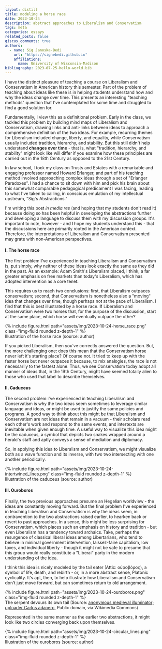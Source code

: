 ```yaml
---
layout: distill
title: modeling a horse race
date: 2023-10-24
description: abstract approaches to Liberalism and Conservatism
tags: meta
categories: essays
related_posts: false
giscus_comments: true
authors:
  - name: Sig Janoska-Bedi
    url: "https://signebedi.github.io"
    affiliations:
      name: University of Wisconsin-Madison
bibliography: 2023-07-25-hello-world.bib
---
```


I have the distinct pleasure of teaching a course on Liberalism and Conservatism in American history this semester. Part of the problem of teaching about ideas like these is in helping students understand how and why the ideas change over time. This presents an interesting "teaching methods" question that I've contemplated for some time and struggled to find a good solution for. 

Fundamentally, I view this as a definitional problem. Early in the class, we tackled this problem by building mind maps of Liberalism and Conservatism, drawing links and anti-links between ideas to approach a comprehensive definition of the two ideas. For example, recurring themes for Liberalism included change, liberty, and equality, while Conservatism usually included tradition, hierarchy, and stability. But this still didn't help understand **changes over time** - that is, what "tradition, hierarchy, and stability" might look like will differ if you examine how these principles are carried out in the 18th Century as opposed to the 21st Century.

In law school, I took my class on Trusts and Estates with a remarkable and engaging professor named Howard Erlanger, and part of his teaching method involved approaching complex ideas through a set of "Erlanger Paradoxes".  I had a chance to sit down with him and pick his brain about this somewhat comparable pedagogical predicament I was facing, leading to what I've taken to calling, in conscious emulation of my intellectual upstream, "Sig's Abstractions."

I'm writing this post *in media res* (and hoping that my students don't read it) because doing so has been helpful in developing the abstractions further and developing a language to discuss them with my discussion groups. It's important to note, however - and I hope my students understand this - that the discussions here are primarily rooted in the American context. Therefore, the interpretations of Liberalism and Conservatism presented may grate with non-American perspectives.

#### I. The horse race

The first problem I've experienced in teaching Liberalism and Conservatism is, put simply, why neither of these ideas look exactly the same as they did in the past. As an example: Adam Smith's Liberalism placed, I think, a far greater emphasis on free markets than today's Liberalism, which has adopted intervention as a core tenet.

This requires us to reach two conclusions: first, that Liberalism outpaces conservatism; second, that Conservatism is nonetheless also a "moving" idea that changes over time, though perhaps not at the pace of Liberalism. I find that this is best illustrated by a horse race. If Liberalism and Conservatism were two horses that, for the purpose of the discussion, start at the same place, which horse will eventually outpace the other?

<div class="row mt-3">
    <div class="col-sm mt-3 mt-md-0">
        {% include figure.html path="assets/img/2023-10-24-horse_race.png" class="img-fluid rounded z-depth-1" %}
    </div>
</div>
<div class="caption">
    Illustration of the horse race (source: author)
</div>

If you picked Liberalism, then you've correctly answered the question. But, the more challenging one: does this mean that the Conservatism horse never left it's starting place? Of course not. It tried to keep up with the faster horse but never outpaces it because, to mix analogies, the race is not necessarily to the fastest alone. Thus, we see Conservatism today adopt all manner of ideas that, in the 19th Century, might have seemed totally alien to those who used that label to describe themselves.

#### II. Caduceus

The second problem I've experienced in teaching Liberalism and Conservatism is why the two ideas seem sometimes to leverage similar language and ideas, or might be used to justify the same policies and programs. A good way to think about this might be that Liberalism and Conservatism are not ideas that remain in a vacuum - their scholars read each other's work and respond to the same events, and intertexts are inevitable when given enough time. A useful way to visualize this idea might be the caduceus, a symbol that depicts two snakes wrapped around a herald's staff and aptly conveys a sense of mediation and diplomacy.

So, in applying this idea to Liberalism and Conservatism, we might visualize both as a wave function and its inverse, with two two intersecting with one another periodically.

<div class="row mt-3">
    <div class="col-sm mt-3 mt-md-0">
        {% include figure.html path="assets/img/2023-10-24-intertwined_lines.png" class="img-fluid rounded z-depth-1" %}
    </div>
</div>
<div class="caption">
    Illustration of the caduceus (source: author)
</div>


#### III. Ouroboros

Finally, the two previous approaches presume an Hegelian worldview - the ideas are constantly moving forward. But the final problem I've experienced in teaching Liberalism and Conservatism is why the ideas seem, in contravention to the two abstractions raised earlier, to hearken back or revert to past approaches. In a sense, this might be less surprising for Conservatism, which places such an emphasis on history and tradition - but even Liberalism has a tendency toward archaics. Take, perhaps the resurgence of classical liberal ideas among Libertarians, who tend to believe in minimal government intervention, laissez-faire capitalism, low taxes, and individual liberty - though it might not be safe to presume that this group would really constitute a "Liberal" party in the modern understanding of the idea.

I think this idea is nicely modeled by the tail eater (Attic: οὐροβόρος), a symbol of life, death, and rebirth - or, in a more abstract sense, Platonic cyclicality. It's apt, then, to help illustrate how Liberalism and Conservatism don't just move forward, but can sometimes return to old arrangement. 


<div class="row mt-3">
    <div class="col-sm mt-3 mt-md-0">
        {% include figure.html path="assets/img/2023-10-24-ouroboros.png" class="img-fluid rounded z-depth-1" %}
    </div>
</div>
<div class="caption">
    The serpent devours its own tail (Source: <a href="https://commons.wikimedia.org/wiki/File:Serpiente_alquimica.jpg">anonymous medieval illuminator; uploader Carlos adanero</a>, Public domain, via Wikimedia Commons)
</div>


Represented in the same manner as the earlier two abstractions, it might look like two circles converging back upon themselves.

<div class="row mt-3">
    <div class="col-sm mt-3 mt-md-0">
        {% include figure.html path="assets/img/2023-10-24-circular_lines.png" class="img-fluid rounded z-depth-1" %}
    </div>
</div>
<div class="caption">
    Illustration of the ouroboros (source: author)
</div>

<div style="display: none;">
    <d-cite key="oakeshott1991"></d-cite>
</div>
